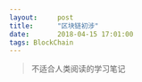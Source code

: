 ```yaml
---
layout:     post
title:      "区块链初涉"
date:       2018-04-15 17:01:00
tags: BlockChain
---
```

> 不适合人类阅读的学习笔记
